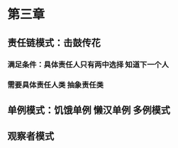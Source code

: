# 第三章
## 责任链模式：击鼓传花
### 满足条件：具体责任人只有两中选择 知道下一个人
### 需要具体责任人类  抽象责任类
## 单例模式：饥饿单例 懒汉单例 多例模式
## 观察者模式
